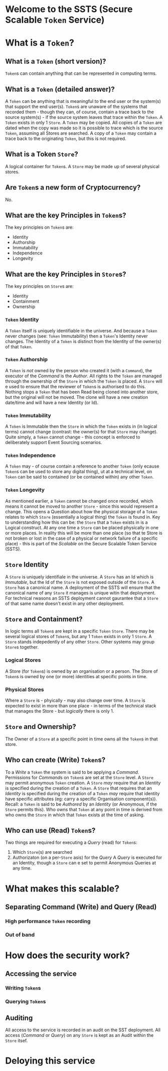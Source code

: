# Welcome to the SSTS (Secure Scalable ``Token`` Service)

# What is a ``Token``?
## What is a ``Token`` (short version)?
`Token`s can contain anything that can be represented in computing terms.
## What is a ``Token`` (detailed answer)?
A `Token` can be anything that is meaningful to the end user or the system(s) that support the end user(s).
`Token`s are unaware of the systems that recorded them - though they can, of course, contain a trace back to the source system(s) - if the source system leaves that trace within the `Token`.
A `Token` exists in only 1 `Store`.
A `Token` may be copied.
All copies of a `Token` are dated when the copy was made so it is possible to trace which is the source `Token`, assuming all Stores are searched.
A copy of a `Token` may contain a trace back to the originating `Token`, but this is not required.
## What is a Token ``Store``?
A logical container for `Token`s.
A `Store` may be made up of several physical stores. 
## Are ``Token``s a new form of Cryptocurrency?
No.
## What are the key Principles in ``Token``s?
The key principles on `Token`s are:
* Identity
* Authorship
* Immutability
* Independence
* Longevity
## What are the key Principles in ``Store``s?
The key principles on `Store`s are:
* Identity
* Containment
* Ownership
### `Token` Identity
A `Token` itself is uniquely identifiable in the universe. And because a `Token` never changes (see: `Token` Immutability) then a `Token`'s Identity never changes.
The Identity of a `Token` is distinct from the Identity of the owner(s) of that `Token`.
### `Token` Authorship
A `Token` is *not* owned by the person who created it (with a `Command`), the executor of the *Command* is the *Author*.
All rights to the `Token` are managed through the ownership of the `Store` in which the `Token` is placed.
A `Store` will e used to ensure that the reviewer of `Token`s is authorised to do this.
Nothing stops a `Token` that has been Read being cloned into another store, but the original will not be moved. The clone will have a new creation date/time and will have a new Identity (or Id).
### `Token` Immutability
A `Token` is Immutable then the `Store` in which the `Token` exists in (in logical terms) cannot change (contrast: the owner(s) for that `Store` may change).
Quite simply, a `Token` cannot change - this concept is enforced to deliberately support Event Sourcing scenarios. 
### `Token` Independence
A `Token` may - of course contain a reference to another `Token` (only ecause `Token`s can be used to store any digital thing), ut at a technical level, on `Token` can be said to contained (or be contained within) any other `Token`. 
### `Token` Longevity
As mentioned earlier, a `Token` cannot be changed once recorded, which means it cannot be moved to another `Store` - since this would represent a change.
This opens a Question about how the physical storage of a `Token` relates to which `Store` (essentially a logical thing) the `Token` is found in.
Key to understanding how this can be: the `Store` that a `Token` exists in is a Logical construct. At any one time a `Store` can be placed physically in one or more places.
In reality this will be more than one place (so that te Store is not broken or lost in the case of a physical or network failure of a specific place) - this is part of the *Scalable* on the Secure Scalable Token Service (SSTS).
## ``Store`` Identity
A `Store` is uniquely identifiale in the universe.
A `Store` has an Id which is *Immutable*, but the Id of the `Store` is not exposed outside of the `Store`.
A `Store` has a canonical name.
A deployment of the SSTS will ensure that the canonical name of any `Store` it manages is unique witin that deployment. For technical rwasons an SSTS deployment cannot gaurantee that a `Store` of that same name doesn't exist in any other deployment.
## ``Store`` and Containment?
In logic terms all `Token`s are kept in a specific `Token` `Store`. There may be several logical stores of `Token`s, but any 1 `Token` exists in only 1 `Store`.
A `Store` stands indepedently of any other `Store`.
Other systems may group `Store`s together.
### Logical Stores
A Store (for `Token`s) is owned by an organisation or a person.
The Store of `Token`s is owned by one (or more) identities at specific points in time.
### Physical Stores
Where a `Store` is - phyically - may also change over time. A `Store` is expected to exist in more than one place - in terms of the technical stack that manages the Store - but *logically* there is only 1.
## ``Store`` and Ownership?
The Owner of a `Store` at a specific point in time owns all the `Token`s in that store.
## Who can create (Write) `Token`s?
To a *Write* a `Token` the system is said to be applying a *Command*.
Permissions for *Command*s on `Token`s are set at the `Store` level.
A `Store` may permit anonymous `Token` creation.
A `Store` *may* require that an *Identity* is specified during the creation of a `Token`.
A `Store` that requires that an *Identity* is specified during the creation of a `Token` *may* require that identity have specific attributes (eg: carry a specific Organisation component(s)).
Recall: a `Token` is said to be *Authored* by an *Identity* (or Anonymous, if the `Store` permits this).
Who owns that `Token` at any point in time is derived from who owns the `Store` in which that `Token` exists at the time of asking. 
## Who can use (Read) `Token`s?
Two things are required for executing a *Query* (read) for `Token`s:
1) Which `Store`(s) are searched
2) Authorizaton (on a per-`Store` asis) for the *Query*
A *Query* is executed for an Identity, though a `Store` can e set to permit Anonymous Queries at any time.
# What makes this scalable?
## Separating Command (Write) and Query (Read)
### High performance `Token` recording
### Out of band 
# How does the security work?
## Accessing the service
### Writing `Token`s
### Querying `Token`s
## Auditing
All access to the service is recorded in an audit on the SST deployment. All access (*Command* or *Query*) on any `Store` is kept as an Audit within the `Store` itsef.
# Deloying this service
